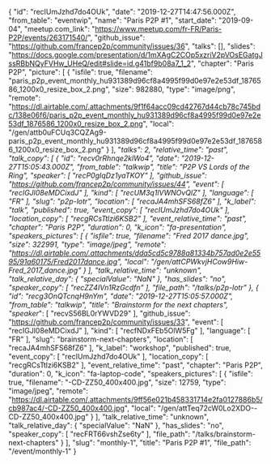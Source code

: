 {
  "id": "recIUmJzhd7do4OUk",
  "date": "2019-12-27T14:47:56.000Z",
  "from_table": "eventwip",
  "name": "Paris P2P #1",
  "start_date": "2019-09-04",
  "meetup.com_link": "https://www.meetup.com/fr-FR/Paris-P2P/events/263171540/",
  "github_issue": "https://github.com/francep2p/community/issues/36",
  "talks": [],
  "slides": "https://docs.google.com/presentation/d/1mXAgC2COp5xzriV2pVOsEGatgJssRBbNQyFVHw_UHeQ/edit#slide=id.g41bf9b08a7_1_2",
  "chapter": "Paris P2P",
  "picture": [
    {
      "isfile": true,
      "filename": "paris_p2p_event_monthly_hu931389d96cf8a4995f99d0e97e2e53df_1876586_1200x0_resize_box_2.png",
      "size": 982880,
      "type": "image/png",
      "remote": "https://dl.airtable.com/.attachments/9f1f64acc09cd42767d44cb78c745bdc/138e06f6/paris_p2p_event_monthly_hu931389d96cf8a4995f99d0e97e2e53df_1876586_1200x0_resize_box_2.png",
      "local": "/gen/attb0uFCUq3CQZAg9-paris_p2p_event_monthly_hu931389d96cf8a4995f99d0e97e2e53df_1876586_1200x0_resize_box_2.png"
    }
  ],
  "__talks": 2,
  "relative_time": "past",
  "talk_copy": [
    {
      "id": "recv0rRhnqe2klWo4",
      "date": "2019-12-27T15:05:43.000Z",
      "from_table": "talkwip",
      "title": "P2P VS Lords of the Ring",
      "speaker_": [
        "recP0gIqDz1yaTKOY"
      ],
      "github_issue": "https://github.com/francep2p/community/issues/44",
      "event": [
        "recIGJl08eMDCixdJ"
      ],
      "kind": [
        "recUM3q1lVWNOvQlZ"
      ],
      "language": [
        "FR"
      ],
      "slug": "p2p-lotr",
      "location": [
        "recaJA4mhSFS68fZ6"
      ],
      "k_label": "talk",
      "published": true,
      "event_copy": [
        "recIUmJzhd7do4OUk"
      ],
      "location_copy": [
        "recgRCsTtlzi6KSB2"
      ],
      "event_relative_time": "past",
      "chapter": "Paris P2P",
      "duration": 0,
      "k_icon": "fa-presentation",
      "speakers_pictures": [
        {
          "isfile": true,
          "filename": "Fred 2017 dance.jpg",
          "size": 322991,
          "type": "image/jpeg",
          "remote": "https://dl.airtable.com/.attachments/dda5cd5c9788a81334b757ad0e2e5595/91a60175/Fred2017dance.jpg",
          "local": "/gen/attCPWkvjHCow9Hiw-Fred_2017_dance.jpg"
        }
      ],
      "talk_relative_time": "unknown",
      "talk_relative_day": {
        "specialValue": "NaN"
      },
      "has_slides": "no",
      "speaker_copy": [
        "recZZ4IVn1RzGcdfn"
      ],
      "file_path": "/talks/p2p-lotr"
    },
    {
      "id": "recg3OnQTcnqH9nYm",
      "date": "2019-12-27T15:05:57.000Z",
      "from_table": "talkwip",
      "title": "Brainstorm for the next chapters",
      "speaker_": [
        "recvS56BL0rYWVD29"
      ],
      "github_issue": "https://github.com/francep2p/community/issues/33",
      "event": [
        "recIGJl08eMDCixdJ"
      ],
      "kind": [
        "recfNDxFEb5OlW5Fg"
      ],
      "language": [
        "FR"
      ],
      "slug": "brainstorm-next-chapters",
      "location": [
        "recaJA4mhSFS68fZ6"
      ],
      "k_label": "workshop",
      "published": true,
      "event_copy": [
        "recIUmJzhd7do4OUk"
      ],
      "location_copy": [
        "recgRCsTtlzi6KSB2"
      ],
      "event_relative_time": "past",
      "chapter": "Paris P2P",
      "duration": 0,
      "k_icon": "fa-laptop-code",
      "speakers_pictures": [
        {
          "isfile": true,
          "filename": "-CD-ZZ50_400x400.jpg",
          "size": 12759,
          "type": "image/jpeg",
          "remote": "https://dl.airtable.com/.attachments/9ff56e021b458331714e2fa0127886b5/cb987ac4/-CD-ZZ50_400x400.jpg",
          "local": "/gen/attTeq72cW0Lo2XDO--CD-ZZ50_400x400.jpg"
        }
      ],
      "talk_relative_time": "unknown",
      "talk_relative_day": {
        "specialValue": "NaN"
      },
      "has_slides": "no",
      "speaker_copy": [
        "recFRT66vshZse6ty"
      ],
      "file_path": "/talks/brainstorm-next-chapters"
    }
  ],
  "slug": "monthly-1",
  "title": "Paris P2P #1",
  "file_path": "/event/monthly-1"
}